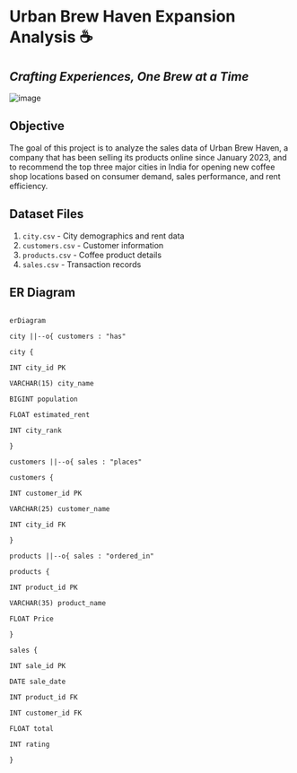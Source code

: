 # Urban Brew Haven Expansion Analysis ☕️

## *Crafting Experiences, One Brew at a Time*
![image](https://github.com/user-attachments/assets/31844c54-32bc-4f6e-b9a1-bd6e73105416)

## Objective

The goal of this project is to analyze the sales data of Urban Brew Haven, a company that has been selling its products online since January 2023, and to recommend the top three major cities in India for opening new coffee shop locations based on consumer demand, sales performance, and rent efficiency.

## Dataset Files
1. `city.csv` - City demographics and rent data
2. `customers.csv` - Customer information
3. `products.csv` - Coffee product details
4. `sales.csv` - Transaction records

## ER Diagram

```mermaid

erDiagram

city ||--o{ customers : "has"

city {

INT city_id PK

VARCHAR(15) city_name

BIGINT population

FLOAT estimated_rent

INT city_rank

}

customers ||--o{ sales : "places"

customers {

INT customer_id PK

VARCHAR(25) customer_name

INT city_id FK

}

products ||--o{ sales : "ordered_in"

products {

INT product_id PK

VARCHAR(35) product_name

FLOAT Price

}

sales {

INT sale_id PK

DATE sale_date

INT product_id FK

INT customer_id FK

FLOAT total

INT rating

}

```

